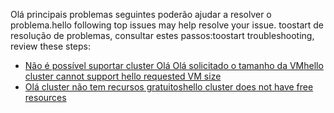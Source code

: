 <span data-ttu-id="4b380-101">Olá principais problemas seguintes poderão ajudar a resolver o problema.</span><span class="sxs-lookup"><span data-stu-id="4b380-101">hello following top issues may help resolve your issue.</span></span> <span data-ttu-id="4b380-102">toostart de resolução de problemas, consultar estes passos:</span><span class="sxs-lookup"><span data-stu-id="4b380-102">toostart troubleshooting, review these steps:</span></span>

- [<span data-ttu-id="4b380-103">Não é possível suportar cluster Olá Olá solicitado o tamanho da VM</span><span class="sxs-lookup"><span data-stu-id="4b380-103">hello cluster cannot support hello requested VM size</span></span>](../articles/virtual-machines/linux/troubleshoot-deploy-vm.md#the-cluster-cannot-support-the-requested-vm-size)
- [<span data-ttu-id="4b380-104">Olá cluster não tem recursos gratuitos</span><span class="sxs-lookup"><span data-stu-id="4b380-104">hello cluster does not have free resources</span></span>](../articles/virtual-machines/linux/troubleshoot-deploy-vm.md#the-cluster-does-not-have-free-resources)
